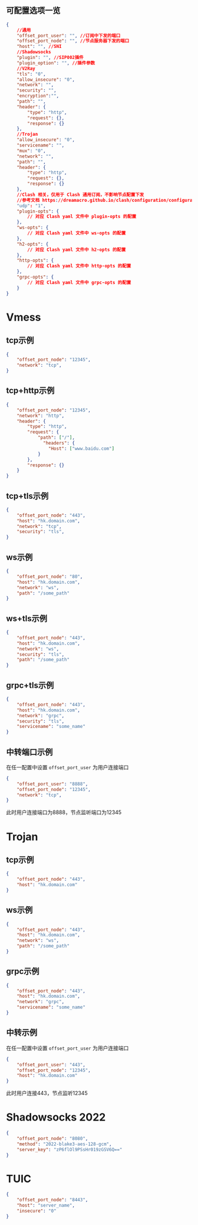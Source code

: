 ## 可配置选项一览

```json
{
    //通用
    "offset_port_user": "", //订阅中下发的端口
    "offset_port_node": "", //节点服务器下发的端口
    "host": "", //SNI
    //Shadowsocks
    "plugin": "", //SIP002插件
    "plugin_option": "", //插件参数
    //V2Ray
    "tls": "0",
    "allow_insecure": "0",
    "network": "",
    "security": "",
    "encryption":"",
    "path": "",
    "header": {
        "type": "http",
        "request": {},
        "response": {}
    },
    //Trojan
    "allow_insecure": "0",
    "servicename": "",
    "mux": "0",
    "network": "",
    "path": "",
    "header": {
        "type": "http",
        "request": {},
        "response": {}
    },
    //Clash 相关，仅用于 Clash 通用订阅，不影响节点配置下发
    //参考文档 https://dreamacro.github.io/clash/configuration/configuration-reference.html
    "udp": "1",
    "plugin-opts": {
        // 对应 Clash yaml 文件中 plugin-opts 的配置
    },
    "ws-opts": {
        // 对应 Clash yaml 文件中 ws-opts 的配置
    },
    "h2-opts": {
        // 对应 Clash yaml 文件中 h2-opts 的配置
    },
    "http-opts": {
        // 对应 Clash yaml 文件中 http-opts 的配置
    },
    "grpc-opts": {
        // 对应 Clash yaml 文件中 grpc-opts 的配置
    }
}
```

# Vmess

## tcp示例

``` json
{
    "offset_port_node": "12345",
    "network": "tcp",
}
```

## tcp+http示例

```json
{
    "offset_port_node": "12345",
    "network": "http",
    "header": {
        "type": "http",
        "request": {
            "path": ["/"],
              "headers": {
                "Host": ["www.baidu.com"]
            }
        },
        "response": {}
    }
}
```

## tcp+tls示例

```json
{
    "offset_port_node": "443",
    "host": "hk.domain.com",
    "network": "tcp",
    "security": "tls",
}
```

## ws示例

```json
{
    "offset_port_node": "80",
    "host": "hk.domain.com",
    "network": "ws",
    "path": "/some_path"
}
```

## ws+tls示例

```json
{
    "offset_port_node": "443",
    "host": "hk.domain.com",
    "network": "ws",
    "security": "tls",
    "path": "/some_path"
}
```

## grpc+tls示例

```json
{
    "offset_port_node": "443",
    "host": "hk.domain.com",
    "network": "grpc",
    "security": "tls",
    "servicename": "some_name"
}
```

## 中转端口示例

在任一配置中设置 `offset_port_user` 为用户连接端口

``` json
{
    "offset_port_user": "8888",
    "offset_port_node": "12345",
    "network": "tcp",
}
```

此时用户连接端口为8888，节点监听端口为12345

# Trojan

## tcp示例

``` json
{
    "offset_port_node": "443",
    "host": "hk.domain.com"
}
```

## ws示例

``` json
{
    "offset_port_node": "443",
    "host": "hk.domain.com",
    "network": "ws",
    "path": "/some_path"
}
```

## grpc示例

``` json
{
    "offset_port_node": "443",
    "host": "hk.domain.com",
    "network": "grpc",
    "servicename": "some_name"
}
```

## 中转示例

在任一配置中设置 `offset_port_user` 为用户连接端口

``` json
{
    "offset_port_user": "443",
    "offset_port_node": "12345",
    "host": "hk.domain.com"
}
```

此时用户连接443，节点监听12345

# Shadowsocks 2022

``` json
{
    "offset_port_node": "8080",
    "method": "2022-blake3-aes-128-gcm",
    "server_key": "zP6flOl9PSsHr019zGSV6Q=="
}
```

# TUIC

``` json
{
    "offset_port_node": "8443",
    "host": "server_name",
    "insecure": "0"
}
```
